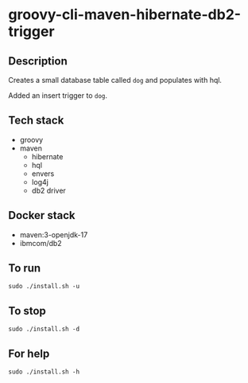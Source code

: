 # groovy-cli-maven-hibernate-db2-trigger

## Description
Creates a small database table
called `dog` and populates with hql.

Added an insert trigger to `dog`.

## Tech stack
- groovy
- maven
  - hibernate
  - hql
  - envers
  - log4j
  - db2 driver

## Docker stack
- maven:3-openjdk-17
- ibmcom/db2

## To run
`sudo ./install.sh -u`

## To stop
`sudo ./install.sh -d`

## For help
`sudo ./install.sh -h`
